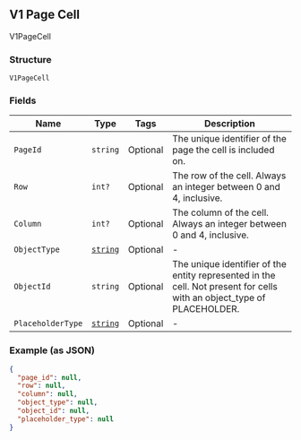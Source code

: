 ## V1 Page Cell

V1PageCell

### Structure

`V1PageCell`

### Fields

| Name | Type | Tags | Description |
|  --- | --- | --- | --- |
| `PageId` | `string` | Optional | The unique identifier of the page the cell is included on. |
| `Row` | `int?` | Optional | The row of the cell. Always an integer between 0 and 4, inclusive. |
| `Column` | `int?` | Optional | The column of the cell. Always an integer between 0 and 4, inclusive. |
| `ObjectType` | [`string`](/doc/models/v1-page-cell-object-type.md) | Optional | - |
| `ObjectId` | `string` | Optional | The unique identifier of the entity represented in the cell. Not present for cells with an object_type of PLACEHOLDER. |
| `PlaceholderType` | [`string`](/doc/models/v1-page-cell-placeholder-type.md) | Optional | - |

### Example (as JSON)

```json
{
  "page_id": null,
  "row": null,
  "column": null,
  "object_type": null,
  "object_id": null,
  "placeholder_type": null
}
```


